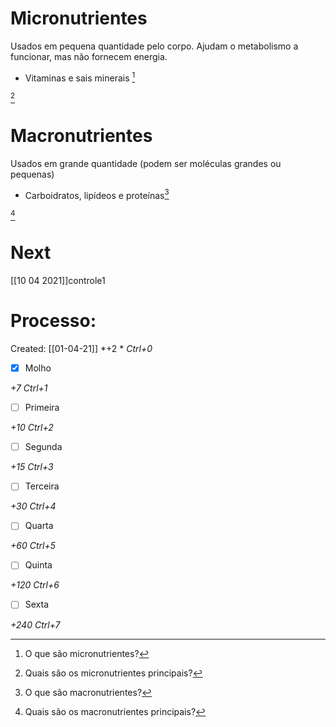 # Micronutrientes
Usados em pequena quantidade pelo corpo. Ajudam o metabolismo a funcionar, mas não fornecem energia.
+ Vitaminas e sais minerais [^474105] 

[^474105]: O que são micronutrientes?

[^860586]

[^860586]: Quais são os micronutrientes principais?

# Macronutrientes
Usados em grande quantidade (podem ser moléculas grandes ou pequenas)
+ Carboidratos, lipídeos e proteínas[^910492]

[^910492]: O que são macronutrientes?

[^682818]

[^682818]: Quais são os macronutrientes principais?

# Next
[[10 04 2021]]controle1
# Processo:
Created: [[01-04-21]]
*+2 *  *Ctrl+0*
- [x] Molho  

*+7*  *Ctrl+1*

- [ ] Primeira 

*+10*  *Ctrl+2*

- [ ] Segunda

*+15*  *Ctrl+3*

- [ ] Terceira 

*+30*  *Ctrl+4*

- [ ] Quarta 

*+60*  *Ctrl+5*

- [ ] Quinta 

*+120*  *Ctrl+6*

- [ ] Sexta 

*+240*  *Ctrl+7*
